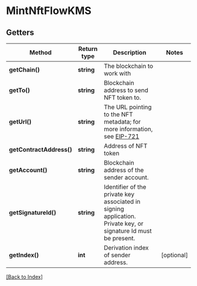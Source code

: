 # MintNftFlowKMS

## Getters

Method | Return type | Description | Notes
------------ | ------------- | ------------- | -------------
**getChain()** | **string** | The blockchain to work with |
**getTo()** | **string** | Blockchain address to send NFT token to. |
**getUrl()** | **string** | The URL pointing to the NFT metadata; for more information, see <a href="https://eips.ethereum.org/EIPS/eip-721#specification" target="_blank">EIP-721</a> |
**getContractAddress()** | **string** | Address of NFT token |
**getAccount()** | **string** | Blockchain address of the sender account. |
**getSignatureId()** | **string** | Identifier of the private key associated in signing application. Private key, or signature Id must be present. |
**getIndex()** | **int** | Derivation index of sender address. | [optional]

[[Back to Index]](../index.md)
